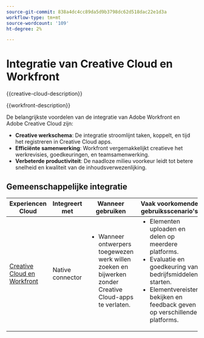 ```yaml
---
source-git-commit: 838a4dc4cc89da5d9b3798dc62d518dac22e1d3a
workflow-type: tm+mt
source-wordcount: '109'
ht-degree: 2%

---
```



# Integratie van Creative Cloud en Workfront

{{creative-cloud-description}}

{{workfront-description}}

De belangrijkste voordelen van de integratie van Adobe Workfront en Adobe Creative Cloud zijn:

+ **Creative werkschema**: De integratie stroomlijnt taken, koppelt, en tijd het registreren in Creative Cloud apps.
+ **Efficiënte samenwerking**: Workfront vergemakkelijkt creatieve het werkrevisies, goedkeuringen, en teamsamenwerking.
+ **Verbeterde productiviteit**: De naadloze milieu voorkeur leidt tot betere snelheid en kwaliteit van de inhoudsverwezenlijking.

## Gemeenschappelijke integratie

<table>
    <thead>
        <tr>
            <th>Experiencen Cloud</th>
            <th>Integreert met</th>
            <th>Wanneer gebruiken</th>
            <th>Vaak voorkomende gebruiksscenario's</th>
        </tr>
    </thead>
    <tbody>
        <tr>
            <td><a href="https://experienceleague.adobe.com/docs/workfront-learn/tutorials-workfront/integrations/adobe-creative-cloud/use-adobe-workfront-extensions-for-creative-cloud.html" target="_blank" rel="noreferrer">Creative Cloud en Workfront</a></td>
            <td>Native connector</td>
            <td>
                <ul style="margin-top: 0;">
                    <li>Wanneer ontwerpers toegewezen werk willen zoeken en bijwerken zonder Creative Cloud-apps te verlaten.</li>
                </ul>
            </td>
            <td>
              <ul style="margin-top: 0;">
                <li>Elementen uploaden en delen op meerdere platforms.</li>
                <li>Evaluatie en goedkeuring van bedrijfsmiddelen starten.</li>
                <li>Elementvereisten bekijken en feedback geven op verschillende platforms.</li>  
              </ul>
            </td>
        </tr>       
    </tbody>          
</table>
